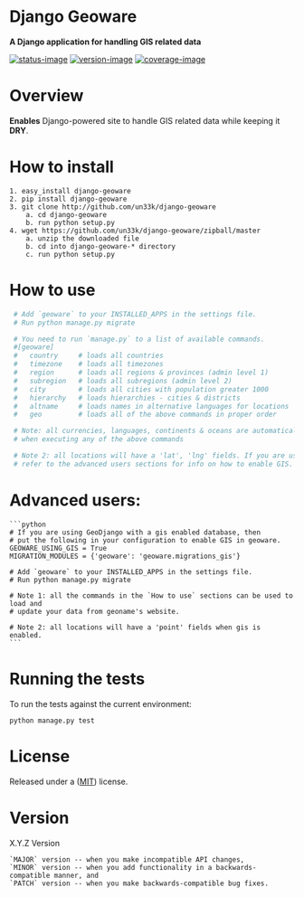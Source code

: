 Django Geoware
====================

**A Django application for handling GIS related data**

[![status-image]][status-link]
[![version-image]][version-link]
[![coverage-image]][coverage-link]

Overview
====================

**Enables** Django-powered site to handle GIS related data while keeping it **DRY**.


How to install
====================

    1. easy_install django-geoware
    2. pip install django-geoware
    3. git clone http://github.com/un33k/django-geoware
        a. cd django-geoware
        b. run python setup.py
    4. wget https://github.com/un33k/django-geoware/zipball/master
        a. unzip the downloaded file
        b. cd into django-geoware-* directory
        c. run python setup.py


How to use
====================

   ```python
    # Add `geoware` to your INSTALLED_APPS in the settings file.
    # Run python manage.py migrate

    # You need to run `manage.py` to a list of available commands.
    #[geoware]
    #   country     # loads all countries
    #   timezone    # loads all timezones
    #   region      # loads all regions & provinces (admin level 1)
    #   subregion   # loads all subregions (admin level 2)
    #   city        # loads all cities with population greater 1000
    #   hierarchy   # loads hierarchies - cities & districts
    #   altname     # loads names in alternative languages for locations
    #   geo         # loads all of the above commands in proper order

    # Note: all currencies, languages, continents & oceans are automatically loaded
    # when executing any of the above commands

    # Note 2: all locations will have a 'lat', 'lng' fields. If you are using GIS
    # refer to the advanced users sections for info on how to enable GIS.
   ```

Advanced users:
====================
    ```python
    # If you are using GeoDjango with a gis enabled database, then
    # put the following in your configuration to enable GIS in geoware.
    GEOWARE_USING_GIS = True
    MIGRATION_MODULES = {'geoware': 'geoware.migrations_gis'}

    # Add `geoware` to your INSTALLED_APPS in the settings file.
    # Run python manage.py migrate

    # Note 1: all the commands in the `How to use` sections can be used to load and
    # update your data from geoname's website.

    # Note 2: all locations will have a 'point' fields when gis is enabled.
    ```

Running the tests
====================

To run the tests against the current environment:

    python manage.py test


License
====================

Released under a ([MIT](LICENSE)) license.


Version
====================
X.Y.Z Version

    `MAJOR` version -- when you make incompatible API changes,
    `MINOR` version -- when you add functionality in a backwards-compatible manner, and
    `PATCH` version -- when you make backwards-compatible bug fixes.

[status-image]: https://secure.travis-ci.org/un33k/django-geoware.png?branch=master
[status-link]: http://travis-ci.org/un33k/django-geoware?branch=master

[version-image]: https://img.shields.io/pypi/v/django-geoware.svg
[version-link]: https://pypi.python.org/pypi/django-geoware

[coverage-image]: https://coveralls.io/repos/un33k/django-geoware/badge.svg
[coverage-link]: https://coveralls.io/r/un33k/django-geoware

[download-image]: https://img.shields.io/pypi/dm/django-geoware.svg
[download-link]: https://pypi.python.org/pypi/django-geoware
